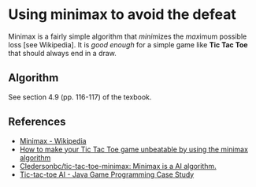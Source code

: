 # Using minimax to avoid the defeat

Minimax is a fairly simple algorithm that *mini*mizes the *max*imum possible loss [see Wikipedia]. It is *good enough* for a simple game like **Tic Tac Toe** that should always end in a draw.

## Algorithm

See section 4.9 (pp. 116-117) of the texbook.

## References

* [Minimax - Wikipedia](https://en.wikipedia.org/wiki/Minimax)
* [How to make your Tic Tac Toe game unbeatable by using the minimax algorithm](https://www.freecodecamp.org/news/how-to-make-your-tic-tac-toe-game-unbeatable-by-using-the-minimax-algorithm-9d690bad4b37/)
* [Cledersonbc/tic-tac-toe-minimax: Minimax is a AI algorithm.](https://github.com/Cledersonbc/tic-tac-toe-minimax)
* [Tic-tac-toe AI - Java Game Programming Case Study](https://www.ntu.edu.sg/home/ehchua/programming/java/JavaGame_TicTacToe_AI.html)

